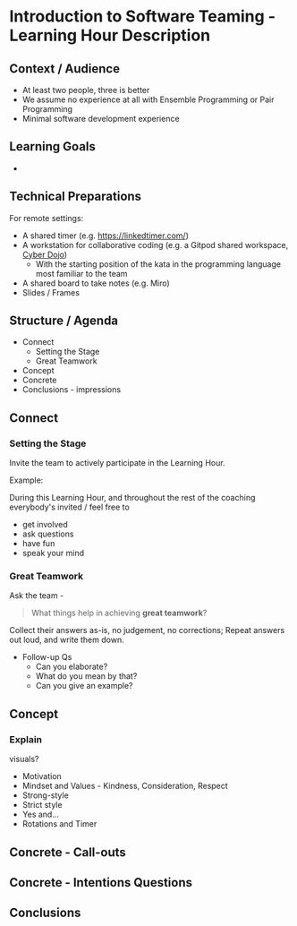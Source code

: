 # Introduction to Software Teaming - Learning Hour Description

## Context / Audience

-   At least two people, three is better
-   We assume no experience at all with Ensemble Programming or Pair Programming
-   Minimal software development experience

## Learning Goals

-

## Technical Preparations

For remote settings:

-   A shared timer (e.g. https://linkedtimer.com/)
-   A workstation for collaborative coding (e.g. a Gitpod shared workspace, [Cyber Dojo](https://cyber-dojo.org/creator/home))
    -   With the starting position of the kata in the programming language most familiar to the team
-   A shared board to take notes (e.g. Miro)
-   Slides / Frames

## Structure / Agenda

-   Connect
    -   Setting the Stage
    -   Great Teamwork
-   Concept
-   Concrete
-   Conclusions - impressions

## Connect

### Setting the Stage

Invite the team to actively participate in the Learning Hour.

Example:

During this Learning Hour, and throughout the rest of the coaching everybody's invited / feel free to

-   get involved
-   ask questions
-   have fun
-   speak your mind

### Great Teamwork

Ask the team -

> What things help in achieving **great teamwork**?

Collect their answers as-is, no judgement, no corrections; Repeat answers out loud, and write them down.

-   Follow-up Qs
    -   Can you elaborate?
    -   What do you mean by that?
    -   Can you give an example?

## Concept

### Explain

visuals?

-   Motivation
-   Mindset and Values - Kindness, Consideration, Respect
-   Strong-style
-   Strict style
-   Yes and...
-   Rotations and Timer

## Concrete - Call-outs

## Concrete - Intentions Questions

## Conclusions
